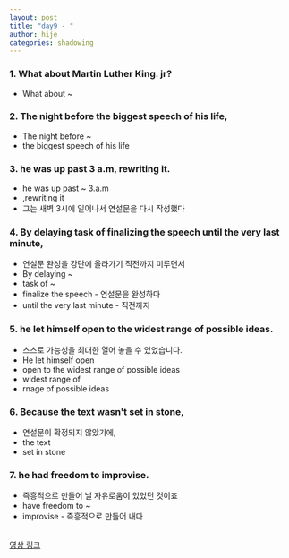 ```yaml
---
layout: post
title: "day9 - "
author: hije
categories: shadowing
---
```

### 1. What about Martin Luther King. jr?
* What about ~

### 2. The night before the biggest speech of his life,
* The night before ~
* the biggest speech of his life

### 3. he was up past 3 a.m, rewriting it.
* he was up past ~ 3.a.m
* ,rewriting it
* 그는 새벽 3시에 일어나서 연설문을 다시 작성했다

### 4. By delaying task of finalizing the speech until the very last minute,
* 연설문 완성을 강단에 올라가기 직전까지 미루면서
* By delaying ~
* task of ~
* finalize the speech - 연설문을 완성하다
* until the very last minute - 직전까지

### 5. he let himself open to the widest range of possible ideas.
* 스스로 가능성을 최대한 열어 놓을 수 있었습니다.
* He let himself open
* open to the widest range of possible ideas
* widest range of 
* rnage of possible ideas

### 6. Because the text wasn't set in stone,
* 연설문이 확정되지 않았기에,
* the text
* set in stone

### 7. he had freedom to improvise.
* 즉흥적으로 만들어 낼 자유로움이 있었던 것이죠
* have freedom to ~
* improvise - 즉흥적으로 만들어 내다
<br/><br/>

[영상 링크](https://www.youtube.com/watch?v=y5K1kMx-sks&t=372s)

